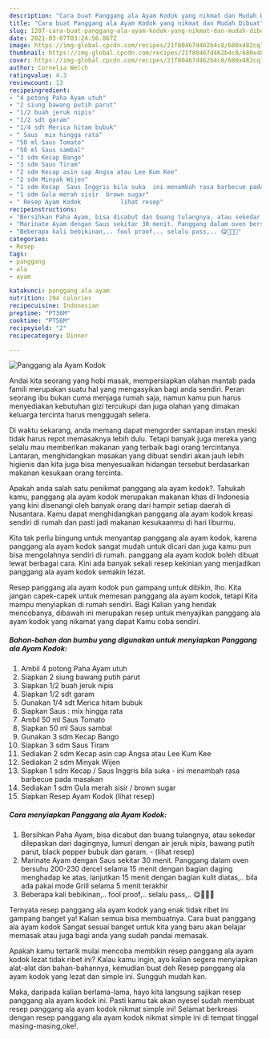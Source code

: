 ```yaml
---
description: "Cara buat Panggang ala Ayam Kodok yang nikmat dan Mudah Dibuat"
title: "Cara buat Panggang ala Ayam Kodok yang nikmat dan Mudah Dibuat"
slug: 1207-cara-buat-panggang-ala-ayam-kodok-yang-nikmat-dan-mudah-dibuat
date: 2021-03-07T03:24:56.867Z
image: https://img-global.cpcdn.com/recipes/21f80467d462b4c8/680x482cq70/panggang-ala-ayam-kodok-foto-resep-utama.jpg
thumbnail: https://img-global.cpcdn.com/recipes/21f80467d462b4c8/680x482cq70/panggang-ala-ayam-kodok-foto-resep-utama.jpg
cover: https://img-global.cpcdn.com/recipes/21f80467d462b4c8/680x482cq70/panggang-ala-ayam-kodok-foto-resep-utama.jpg
author: Cornelia Welch
ratingvalue: 4.3
reviewcount: 13
recipeingredient:
- "4 potong Paha Ayam utuh"
- "2 siung bawang putih parut"
- "1/2 buah jeruk nipis"
- "1/2 sdt garam"
- "1/4 sdt Merica hitam bubuk"
- " Saus  mix hingga rata"
- "50 ml Saus Tomato"
- "50 ml Saus sambal"
- "3 sdm Kecap Bango"
- "3 sdm Saus Tiram"
- "2 sdm Kecap asin cap Angsa atau Lee Kum Kee"
- "2 sdm Minyak Wijen"
- "1 sdm Kecap  Saus Inggris bila suka  ini menambah rasa barbecue pada masakan"
- "1 sdm Gula merah sisir  brown sugar"
- " Resep Ayam Kodok           lihat resep"
recipeinstructions:
- "Bersihkan Paha Ayam, bisa dicabut dan buang tulangnya, atau sekedar dilepaskan dari dagingnya, lumuri dengan air jeruk nipis, bawang putih parut, black pepper bubuk dan garam.           (lihat resep)"
- "Marinate Ayam dengan Saus sekitar 30 menit. Panggang dalam oven bersuhu 200-230 dercel selama 15 menit dengan bagian daging menghadap ke atas, lanjutkan 15 menit dengan bagian kulit diatas,.. bila ada pakai mode Grill selama 5 menit terakhir"
- "Beberapa kali bebikinan,.. fool proof,.. selalu pass,.. 😋🤩👩‍🍳"
categories:
- Resep
tags:
- panggang
- ala
- ayam

katakunci: panggang ala ayam 
nutrition: 294 calories
recipecuisine: Indonesian
preptime: "PT36M"
cooktime: "PT56M"
recipeyield: "2"
recipecategory: Dinner

---
```



![Panggang ala Ayam Kodok](https://img-global.cpcdn.com/recipes/21f80467d462b4c8/680x482cq70/panggang-ala-ayam-kodok-foto-resep-utama.jpg)

Andai kita seorang yang hobi masak, mempersiapkan olahan mantab pada famili merupakan suatu hal yang mengasyikan bagi anda sendiri. Peran seorang ibu bukan cuma menjaga rumah saja, namun kamu pun harus menyediakan kebutuhan gizi tercukupi dan juga olahan yang dimakan keluarga tercinta harus menggugah selera.

Di waktu  sekarang, anda memang dapat mengorder santapan instan meski tidak harus repot memasaknya lebih dulu. Tetapi banyak juga mereka yang selalu mau memberikan makanan yang terbaik bagi orang tercintanya. Lantaran, menghidangkan masakan yang dibuat sendiri akan jauh lebih higienis dan kita juga bisa menyesuaikan hidangan tersebut berdasarkan makanan kesukaan orang tercinta. 



Apakah anda salah satu penikmat panggang ala ayam kodok?. Tahukah kamu, panggang ala ayam kodok merupakan makanan khas di Indonesia yang kini disenangi oleh banyak orang dari hampir setiap daerah di Nusantara. Kamu dapat menghidangkan panggang ala ayam kodok kreasi sendiri di rumah dan pasti jadi makanan kesukaanmu di hari liburmu.

Kita tak perlu bingung untuk menyantap panggang ala ayam kodok, karena panggang ala ayam kodok sangat mudah untuk dicari dan juga kamu pun bisa mengolahnya sendiri di rumah. panggang ala ayam kodok boleh dibuat lewat berbagai cara. Kini ada banyak sekali resep kekinian yang menjadikan panggang ala ayam kodok semakin lezat.

Resep panggang ala ayam kodok pun gampang untuk dibikin, lho. Kita jangan capek-capek untuk memesan panggang ala ayam kodok, tetapi Kita mampu menyiapkan di rumah sendiri. Bagi Kalian yang hendak mencobanya, dibawah ini merupakan resep untuk menyajikan panggang ala ayam kodok yang nikamat yang dapat Kamu coba sendiri.

<!--inarticleads1-->

##### Bahan-bahan dan bumbu yang digunakan untuk menyiapkan Panggang ala Ayam Kodok:

1. Ambil 4 potong Paha Ayam utuh
1. Siapkan 2 siung bawang putih parut
1. Siapkan 1/2 buah jeruk nipis
1. Siapkan 1/2 sdt garam
1. Gunakan 1/4 sdt Merica hitam bubuk
1. Siapkan  Saus : mix hingga rata
1. Ambil 50 ml Saus Tomato
1. Siapkan 50 ml Saus sambal
1. Gunakan 3 sdm Kecap Bango
1. Siapkan 3 sdm Saus Tiram
1. Sediakan 2 sdm Kecap asin cap Angsa atau Lee Kum Kee
1. Sediakan 2 sdm Minyak Wijen
1. Siapkan 1 sdm Kecap / Saus Inggris bila suka - ini menambah rasa barbecue pada masakan
1. Sediakan 1 sdm Gula merah sisir / brown sugar
1. Siapkan  Resep Ayam Kodok           (lihat resep)




<!--inarticleads2-->

##### Cara menyiapkan Panggang ala Ayam Kodok:

1. Bersihkan Paha Ayam, bisa dicabut dan buang tulangnya, atau sekedar dilepaskan dari dagingnya, lumuri dengan air jeruk nipis, bawang putih parut, black pepper bubuk dan garam. -           (lihat resep)
1. Marinate Ayam dengan Saus sekitar 30 menit. Panggang dalam oven bersuhu 200-230 dercel selama 15 menit dengan bagian daging menghadap ke atas, lanjutkan 15 menit dengan bagian kulit diatas,.. bila ada pakai mode Grill selama 5 menit terakhir
1. Beberapa kali bebikinan,.. fool proof,.. selalu pass,.. 😋🤩👩‍🍳




Ternyata resep panggang ala ayam kodok yang enak tidak ribet ini gampang banget ya! Kalian semua bisa membuatnya. Cara buat panggang ala ayam kodok Sangat sesuai banget untuk kita yang baru akan belajar memasak atau juga bagi anda yang sudah pandai memasak.

Apakah kamu tertarik mulai mencoba membikin resep panggang ala ayam kodok lezat tidak ribet ini? Kalau kamu ingin, ayo kalian segera menyiapkan alat-alat dan bahan-bahannya, kemudian buat deh Resep panggang ala ayam kodok yang lezat dan simple ini. Sungguh mudah kan. 

Maka, daripada kalian berlama-lama, hayo kita langsung sajikan resep panggang ala ayam kodok ini. Pasti kamu tak akan nyesel sudah membuat resep panggang ala ayam kodok nikmat simple ini! Selamat berkreasi dengan resep panggang ala ayam kodok nikmat simple ini di tempat tinggal masing-masing,oke!.

